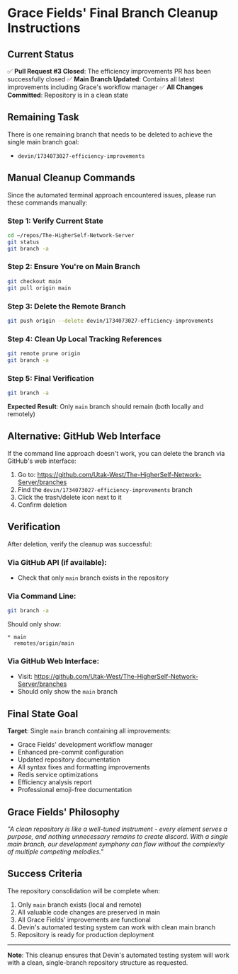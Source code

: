# Grace Fields' Final Branch Cleanup Instructions

## Current Status

✅ **Pull Request #3 Closed**: The efficiency improvements PR has been successfully closed
✅ **Main Branch Updated**: Contains all latest improvements including Grace's workflow manager
✅ **All Changes Committed**: Repository is in a clean state

## Remaining Task

There is one remaining branch that needs to be deleted to achieve the single main branch goal:
- `devin/1734073027-efficiency-improvements`

## Manual Cleanup Commands

Since the automated terminal approach encountered issues, please run these commands manually:

### Step 1: Verify Current State
```bash
cd ~/repos/The-HigherSelf-Network-Server
git status
git branch -a
```

### Step 2: Ensure You're on Main Branch
```bash
git checkout main
git pull origin main
```

### Step 3: Delete the Remote Branch
```bash
git push origin --delete devin/1734073027-efficiency-improvements
```

### Step 4: Clean Up Local Tracking References
```bash
git remote prune origin
git branch -a
```

### Step 5: Final Verification
```bash
git branch -a
```

**Expected Result**: Only `main` branch should remain (both locally and remotely)

## Alternative: GitHub Web Interface

If the command line approach doesn't work, you can delete the branch via GitHub's web interface:

1. Go to: https://github.com/Utak-West/The-HigherSelf-Network-Server/branches
2. Find the `devin/1734073027-efficiency-improvements` branch
3. Click the trash/delete icon next to it
4. Confirm deletion

## Verification

After deletion, verify the cleanup was successful:

### Via GitHub API (if available):
- Check that only `main` branch exists in the repository

### Via Command Line:
```bash
git branch -a
```
Should only show:
```
* main
  remotes/origin/main
```

### Via GitHub Web Interface:
- Visit: https://github.com/Utak-West/The-HigherSelf-Network-Server/branches
- Should only show the `main` branch

## Final State Goal

**Target**: Single `main` branch containing all improvements:
- Grace Fields' development workflow manager
- Enhanced pre-commit configuration
- Updated repository documentation
- All syntax fixes and formatting improvements
- Redis service optimizations
- Efficiency analysis report
- Professional emoji-free documentation

## Grace Fields' Philosophy

*"A clean repository is like a well-tuned instrument - every element serves a purpose, and nothing unnecessary remains to create discord. With a single main branch, our development symphony can flow without the complexity of multiple competing melodies."*

## Success Criteria

The repository consolidation will be complete when:

1. Only `main` branch exists (local and remote)
2. All valuable code changes are preserved in main
3. All Grace Fields' improvements are functional
4. Devin's automated testing system can work with clean main branch
5. Repository is ready for production deployment

---

**Note**: This cleanup ensures that Devin's automated testing system will work with a clean, single-branch repository structure as requested.
